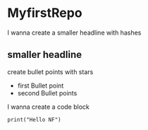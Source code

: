 # MyfirstRepo
I wanna create a smaller headline with hashes
## smaller headline
create bullet points with stars
* first Bullet point
* second Bullet points

I wanna create a code block
``` here we are
print("Hello NF")
